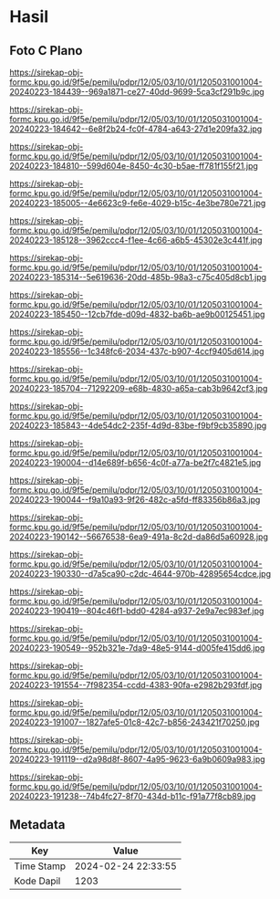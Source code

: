 # Hasil

## Foto C Plano

https://sirekap-obj-formc.kpu.go.id/9f5e/pemilu/pdpr/12/05/03/10/01/1205031001004-20240223-184439--969a1871-ce27-40dd-9699-5ca3cf291b9c.jpg

https://sirekap-obj-formc.kpu.go.id/9f5e/pemilu/pdpr/12/05/03/10/01/1205031001004-20240223-184642--6e8f2b24-fc0f-4784-a643-27d1e209fa32.jpg

https://sirekap-obj-formc.kpu.go.id/9f5e/pemilu/pdpr/12/05/03/10/01/1205031001004-20240223-184810--599d604e-8450-4c30-b5ae-ff781f155f21.jpg

https://sirekap-obj-formc.kpu.go.id/9f5e/pemilu/pdpr/12/05/03/10/01/1205031001004-20240223-185005--4e6623c9-fe6e-4029-b15c-4e3be780e721.jpg

https://sirekap-obj-formc.kpu.go.id/9f5e/pemilu/pdpr/12/05/03/10/01/1205031001004-20240223-185128--3962ccc4-f1ee-4c66-a6b5-45302e3c441f.jpg

https://sirekap-obj-formc.kpu.go.id/9f5e/pemilu/pdpr/12/05/03/10/01/1205031001004-20240223-185314--5e619636-20dd-485b-98a3-c75c405d8cb1.jpg

https://sirekap-obj-formc.kpu.go.id/9f5e/pemilu/pdpr/12/05/03/10/01/1205031001004-20240223-185450--12cb7fde-d09d-4832-ba6b-ae9b00125451.jpg

https://sirekap-obj-formc.kpu.go.id/9f5e/pemilu/pdpr/12/05/03/10/01/1205031001004-20240223-185556--1c348fc6-2034-437c-b907-4ccf9405d614.jpg

https://sirekap-obj-formc.kpu.go.id/9f5e/pemilu/pdpr/12/05/03/10/01/1205031001004-20240223-185704--71292209-e68b-4830-a65a-cab3b9642cf3.jpg

https://sirekap-obj-formc.kpu.go.id/9f5e/pemilu/pdpr/12/05/03/10/01/1205031001004-20240223-185843--4de54dc2-235f-4d9d-83be-f9bf9cb35890.jpg

https://sirekap-obj-formc.kpu.go.id/9f5e/pemilu/pdpr/12/05/03/10/01/1205031001004-20240223-190004--d14e689f-b656-4c0f-a77a-be2f7c4821e5.jpg

https://sirekap-obj-formc.kpu.go.id/9f5e/pemilu/pdpr/12/05/03/10/01/1205031001004-20240223-190044--f9a10a93-9f26-482c-a5fd-ff83356b86a3.jpg

https://sirekap-obj-formc.kpu.go.id/9f5e/pemilu/pdpr/12/05/03/10/01/1205031001004-20240223-190142--56676538-6ea9-491a-8c2d-da86d5a60928.jpg

https://sirekap-obj-formc.kpu.go.id/9f5e/pemilu/pdpr/12/05/03/10/01/1205031001004-20240223-190330--d7a5ca90-c2dc-4644-970b-42895654cdce.jpg

https://sirekap-obj-formc.kpu.go.id/9f5e/pemilu/pdpr/12/05/03/10/01/1205031001004-20240223-190419--804c46f1-bdd0-4284-a937-2e9a7ec983ef.jpg

https://sirekap-obj-formc.kpu.go.id/9f5e/pemilu/pdpr/12/05/03/10/01/1205031001004-20240223-190549--952b321e-7da9-48e5-9144-d005fe415dd6.jpg

https://sirekap-obj-formc.kpu.go.id/9f5e/pemilu/pdpr/12/05/03/10/01/1205031001004-20240223-191554--7f982354-ccdd-4383-90fa-e2982b293fdf.jpg

https://sirekap-obj-formc.kpu.go.id/9f5e/pemilu/pdpr/12/05/03/10/01/1205031001004-20240223-191007--1827afe5-01c8-42c7-b856-243421f70250.jpg

https://sirekap-obj-formc.kpu.go.id/9f5e/pemilu/pdpr/12/05/03/10/01/1205031001004-20240223-191119--d2a98d8f-8607-4a95-9623-6a9b0609a983.jpg

https://sirekap-obj-formc.kpu.go.id/9f5e/pemilu/pdpr/12/05/03/10/01/1205031001004-20240223-191238--74b4fc27-8f70-434d-b11c-f91a77f8cb89.jpg


## Metadata

| Key        | Value               |
| ---------- | ------------------- |
| Time Stamp | 2024-02-24 22:33:55 |
| Kode Dapil | 1203                |



